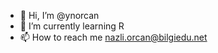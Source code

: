 - 👋 Hi, I’m @ynorcan
- 🌱 I’m currently learning R
- 📫 How to reach me nazli.orcan@bilgiedu.net


<!---
ynorcan/ynorcan is a ✨ special ✨ repository because its `README.md` (this file) appears on your GitHub profile.
You can click the Preview link to take a look at your changes.
--->
